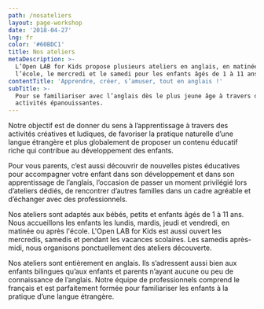```yaml
---
path: /nosateliers
layout: page-workshop
date: '2018-04-27'
lng: fr
color: '#60BDC1'
title: Nos ateliers
metaDescription: >-
  L’Open LAB for Kids propose plusieurs ateliers en anglais, en matinée, après
  l’école, le mercredi et le samedi pour les enfants âgés de 1 à 11 ans.
contentTitle: 'Apprendre, créer, s’amuser, tout en anglais !'
subTitle: >-
  Pour se familiariser avec l’anglais dès le plus jeune âge à travers des
  activités épanouissantes.
---
```

Notre objectif est de donner du sens à l’apprentissage à travers des activités créatives et ludiques, de favoriser la pratique naturelle d’une langue étrangère et plus globalement de proposer un contenu éducatif riche qui contribue au développement des enfants.

Pour vous parents, c’est aussi découvrir de nouvelles pistes éducatives pour accompagner votre enfant dans son développement et dans son apprentissage de l’anglais, l’occasion de passer un moment privilégié lors d’ateliers dédiés, de rencontrer d’autres familles dans un cadre agréable et d’échanger avec des professionnels.

Nos ateliers sont adaptés aux bébés, petits et enfants âgés de 1 à 11 ans. Nous accueillons les enfants les lundis, mardis, jeudi et vendredi, en matinée ou après l'école. L'Open LAB for Kids est aussi ouvert les mercredis, samedis et pendant les vacances scolaires. Les samedis après-midi, nous organisons ponctuellement des ateliers découverte. 

Nos ateliers sont entièrement en anglais. Ils s’adressent aussi bien aux enfants bilingues qu’aux enfants et parents n’ayant aucune ou peu de connaissance de l’anglais. Notre équipe de professionnels comprend le français et est parfaitement formée pour familiariser les enfants à la pratique d’une langue étrangère.
